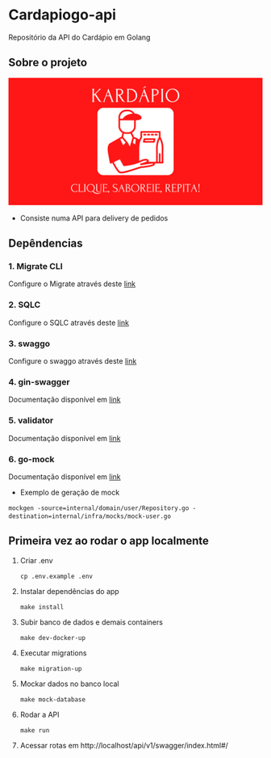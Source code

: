 # Cardapiogo-api
Repositório da API do Cardápio em Golang

## Sobre o projeto
![img](/docs/assets/banner.svg)
- Consiste numa API para delivery de pedidos

## Depêndencias
### 1. Migrate CLI
Configure o Migrate através deste [link](https://github.com/golang-migrate/migrate/tree/v4.16.2/cmd/migrate) 

### 2. SQLC
Configure o SQLC através deste [link](https://docs.sqlc.dev/en/stable/overview/install.html)

### 3. swaggo
Configure o swaggo através deste [link](https://github.com/swaggo/swag)

### 4. gin-swagger
Documentação disponível em [link](https://github.com/swaggo/gin-swagger)

### 5. validator
Documentação disponível em [link](https://github.com/go-playground/validator)

### 6. go-mock
Documentação disponível em [link](https://github.com/uber-go/mock)
- Exemplo de geração de mock
```
mockgen -source=internal/domain/user/Repository.go -destination=internal/infra/mocks/mock-user.go
```


## Primeira vez ao rodar o app localmente

1. Criar .env
    ```
    cp .env.example .env
    ```

2. Instalar dependências do app
    ```
    make install
    ```

3. Subir banco de dados e demais containers
    ```
    make dev-docker-up
    ```

4. Executar migrations
    ```
    make migration-up
    ```
    
5. Mockar dados no banco local
    ```
    make mock-database
    ```

6. Rodar a API
    ```
    make run
    ```
    
7. Acessar rotas em  http://localhost/api/v1/swagger/index.html#/
